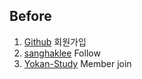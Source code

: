 
## Before

1. [Github](https://github.com) 회원가입
1. [sanghaklee](https://github.com/SangHakLee) Follow
1. [Yokan-Study](https://github.com/Yokan-Study) Member join